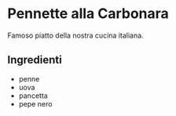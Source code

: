 # Pennette alla Carbonara

Famoso piatto della nostra cucina italiana.

## Ingredienti

* penne
* uova
* pancetta
* pepe nero

